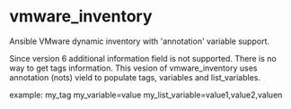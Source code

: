 # vmware_inventory
Ansible VMware dynamic inventory with 'annotation' variable support.

Since version 6 additional information field is not supported. There is no way to get tags information.
This vesion of vmware_inventory uses annotation (nots) vield  to populate tags, variables and list_variables.

example:
my_tag
my_variable=value
my_list_variable=value1,value2,valuen
